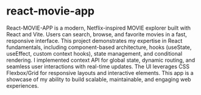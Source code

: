 # react-movie-app
React-MOVIE-APP is a modern, Netflix-inspired MOVIE explorer built with React and Vite. Users can search, browse, and favorite movies in a fast, responsive interface. This project demonstrates my expertise in React fundamentals, including component-based architecture, hooks (useState, useEffect, custom context hooks), state management, and conditional rendering. I implemented context API for global state, dynamic routing, and seamless user interactions with real-time updates. The UI leverages CSS Flexbox/Grid for responsive layouts and interactive elements. This app is a showcase of my ability to build scalable, maintainable, and engaging web experiences.
